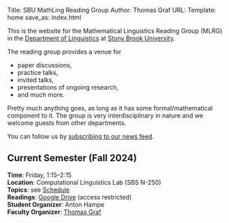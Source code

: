 Title: SBU MathLing Reading Group
Author: Thomas Graf
URL:
Template: home
save_as: index.html

This is the website for the Mathematical Linguistics Reading Group (MLRG) in the [Department of Linguistics](http://linguistics.stonybrook.edu) at [Stony Brook University](http://www.stonybrook.edu).

The reading group provides a venue for

- paper discussions,
- practice talks,
- invited talks,
- presentations of ongoing research,
- and much more.

Pretty much anything goes, as long as it has some formal/mathematical component to it.
The group is very interdisciplinary in nature and we welcome guests from other departments.

You can follow us by [subscribing to our news feed](http://complab-stonybrook.github.io/mlrg/feeds/all.atom.xml).


## Current Semester (Fall 2024)

**Time**: Friday, 1:15&ndash;2:15  
**Location**: Computational Linguistics Lab (SBS N-250)  
**Topics**: see [Schedule]({filename}/pages/schedule.mdown)  
**Readings**: [Google Drive](https://drive.google.com/drive/folders/0B09645QdWLiYVVRjSElwcVkwaTg?resourcekey=0-BA5sxi9pxqh_LL4oXtF8Xg&usp=sharing) (access restricted)  
**Student Organizer**: Anton Hampe  
**Faculty Organizer**: [Thomas Graf](https://www.thomasgraf.net)
